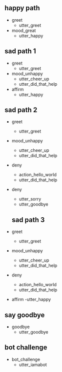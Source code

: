 ## happy path
* greet
  - utter_greet
* mood_great
  - utter_happy

## sad path 1
* greet
  - utter_greet
* mood_unhappy
  - utter_cheer_up
  - utter_did_that_help
* affirm
  - utter_happy

## sad path 2
* greet
  - utter_greet
* mood_unhappy
  - utter_cheer_up
  - utter_did_that_help
* deny
  - action_hello_world
  - utter_did_that_help
* deny
  - utter_sorry
  - utter_goodbye


  ## sad path 3
* greet
  - utter_greet
* mood_unhappy
  - utter_cheer_up
  - utter_did_that_help
* deny
  - action_hello_world
  - utter_did_that_help
* affirm
  -utter_happy

## say goodbye
* goodbye
  - utter_goodbye

## bot challenge
* bot_challenge
  - utter_iamabot
